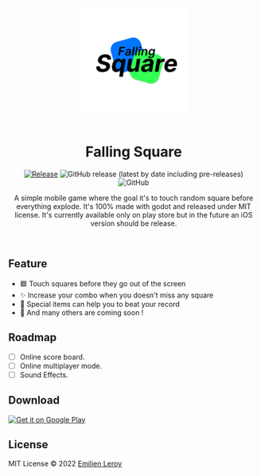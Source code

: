 <div align="center">
  <br/><br/>
  <img src="./fastlane/metadata/android/en-US/images/icon.png" width="215" />
  <br/><br/>
  
  
  # Falling Square

[![Release](https://github.com/EmilienLeroy/FallingSquare/actions/workflows/release.yml/badge.svg)](https://github.com/EmilienLeroy/FallingSquare/actions/workflows/release.yml)
![GitHub release (latest by date including pre-releases)](https://img.shields.io/github/v/release/emilienleroy/fallingsquare?include_prereleases)
![GitHub](https://img.shields.io/github/license/emilienleroy/fallingsquare)

  A simple mobile game where the goal it's to touch random square before everything explode. It's 100% made with godot and released under MIT license. It's currently available only on play store but in the future an iOS version should be release.

  <br/>
</div>


## Feature

- 🟦 Touch squares before they go out of the screen
- ✨ Increase your combo when you doesn't miss any square
- 🎁 Special items can help you to beat your record
- 📝 And many others are coming soon !

## Roadmap

- [ ] Online score board.
- [ ] Online multiplayer mode.
- [ ] Sound Effects.

## Download

  <a href='https://play.google.com/store/apps/details?id=fr.emilienleroy.fallingsquare&hl=fr&gl=US&pcampaignid=pcampaignidMKT-Other-global-all-co-prtnr-py-PartBadge-Mar2515-1'><img width="200" alt='Get it on Google Play' src='https://play.google.com/intl/en_us/badges/static/images/badges/en_badge_web_generic.png'/></a>

  ## License

MIT License © 2022 [Emilien Leroy](https://github.com/EmilienLeroy)